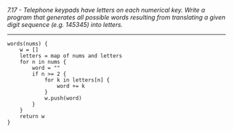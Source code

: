 *7.17 - Telephone keypads have letters on each numerical key. Write a program that generates all possible words resulting from translating a given digit sequence (e.g. 145345) into letters.*
***
```
words(nums) {
    w = []
    letters = map of nums and letters
    for n in nums {
        word = ""
        if n >= 2 {
            for k in letters[n] {
                word += k
            }
            w.push(word)
        }
    }
    return w
}
```
